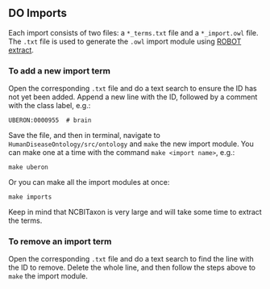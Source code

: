 ## DO Imports

Each import consists of two files: a `*_terms.txt` file and a `*_import.owl` file. The `.txt` file is used to generate the `.owl` import module using [ROBOT extract](http://robot.obolibrary.org/extract).

### To add a new import term

Open the corresponding `.txt` file and do a text search to ensure the ID has not yet been added. Append a new line with the ID, followed by a comment with the class label, e.g.:
```
UBERON:0000955	# brain
```

Save the file, and then in terminal, navigate to `HumanDiseaseOntology/src/ontology` and `make` the new import module. You can make one at a time with the command `make <import name>`, e.g.:
```
make uberon
```

Or you can make all the import modules at once:
```
make imports
```

Keep in mind that NCBITaxon is very large and will take some time to extract the terms.

### To remove an import term

Open the corresponding `.txt` file and do a text search to find the line with the ID to remove. Delete the whole line, and then follow the steps above to `make` the import module.
